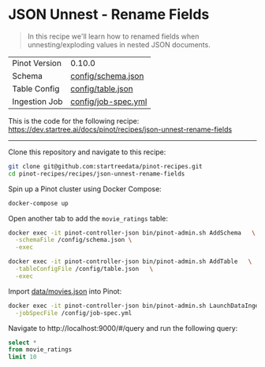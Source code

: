 # JSON Unnest - Rename Fields

> In this recipe we'll learn how to renamed fields when unnesting/exploding values in nested JSON documents.

<table>
  <tr>
    <td>Pinot Version</td>
    <td>0.10.0</td>
  </tr>
  <tr>
    <td>Schema</td>
    <td><a href="config/schema.json">config/schema.json</a></td>
  </tr>
    <tr>
    <td>Table Config</td>
    <td><a href="config/table.json">config/table.json</a></td>
  </tr>
      <tr>
    <td>Ingestion Job</td>
    <td><a href="config/job-spec.yml">config/job-spec.yml</a></td>
  </tr>
</table>

This is the code for the following recipe: https://dev.startree.ai/docs/pinot/recipes/json-unnest-rename-fields

***

Clone this repository and navigate to this recipe:

```bash
git clone git@github.com:startreedata/pinot-recipes.git
cd pinot-recipes/recipes/json-unnest-rename-fields
```

Spin up a Pinot cluster using Docker Compose:

```bash
docker-compose up
```

Open another tab to add the `movie_ratings` table:

```bash
docker exec -it pinot-controller-json bin/pinot-admin.sh AddSchema   \
  -schemaFile /config/schema.json \
  -exec
```

```bash
docker exec -it pinot-controller-json bin/pinot-admin.sh AddTable   \
  -tableConfigFile /config/table.json   \
  -exec
```

Import [data/movies.json](data/movies.json) into Pinot:

```bash
docker exec -it pinot-controller-json bin/pinot-admin.sh LaunchDataIngestionJob \
  -jobSpecFile /config/job-spec.yml
```

Navigate to http://localhost:9000/#/query and run the following query:

```sql
select * 
from movie_ratings 
limit 10
```
